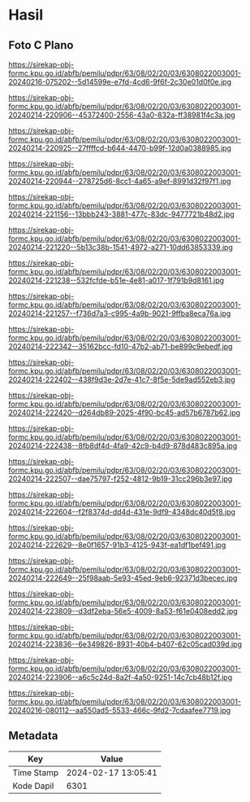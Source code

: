 # Hasil

## Foto C Plano

https://sirekap-obj-formc.kpu.go.id/abfb/pemilu/pdpr/63/08/02/20/03/6308022003001-20240216-075202--5d14599e-e7fd-4cd6-9f6f-2c30e01d0f0e.jpg

https://sirekap-obj-formc.kpu.go.id/abfb/pemilu/pdpr/63/08/02/20/03/6308022003001-20240214-220906--45372400-2556-43a0-832a-ff38981f4c3a.jpg

https://sirekap-obj-formc.kpu.go.id/abfb/pemilu/pdpr/63/08/02/20/03/6308022003001-20240214-220925--27ffffcd-b644-4470-b99f-12d0a0388985.jpg

https://sirekap-obj-formc.kpu.go.id/abfb/pemilu/pdpr/63/08/02/20/03/6308022003001-20240214-220944--278725d6-8cc1-4a65-a9ef-8991d32f97f1.jpg

https://sirekap-obj-formc.kpu.go.id/abfb/pemilu/pdpr/63/08/02/20/03/6308022003001-20240214-221156--13bbb243-3881-477c-83dc-9477721b48d2.jpg

https://sirekap-obj-formc.kpu.go.id/abfb/pemilu/pdpr/63/08/02/20/03/6308022003001-20240214-221220--5b13c38b-1541-4972-a271-10dd63853339.jpg

https://sirekap-obj-formc.kpu.go.id/abfb/pemilu/pdpr/63/08/02/20/03/6308022003001-20240214-221238--532fcfde-b51e-4e81-a017-1f791b9d8161.jpg

https://sirekap-obj-formc.kpu.go.id/abfb/pemilu/pdpr/63/08/02/20/03/6308022003001-20240214-221257--f736d7a3-c995-4a9b-9021-9ffba8eca76a.jpg

https://sirekap-obj-formc.kpu.go.id/abfb/pemilu/pdpr/63/08/02/20/03/6308022003001-20240214-222342--35162bcc-fd10-47b2-ab71-be899c9ebedf.jpg

https://sirekap-obj-formc.kpu.go.id/abfb/pemilu/pdpr/63/08/02/20/03/6308022003001-20240214-222402--438f9d3e-2d7e-41c7-8f5e-5de9ad552eb3.jpg

https://sirekap-obj-formc.kpu.go.id/abfb/pemilu/pdpr/63/08/02/20/03/6308022003001-20240214-222420--d264db89-2025-4f90-bc45-ad57b6787b62.jpg

https://sirekap-obj-formc.kpu.go.id/abfb/pemilu/pdpr/63/08/02/20/03/6308022003001-20240214-222438--8fb8df4d-4fa9-42c9-b4d9-878d483c895a.jpg

https://sirekap-obj-formc.kpu.go.id/abfb/pemilu/pdpr/63/08/02/20/03/6308022003001-20240214-222507--dae75797-f252-4812-9b19-31cc296b3e97.jpg

https://sirekap-obj-formc.kpu.go.id/abfb/pemilu/pdpr/63/08/02/20/03/6308022003001-20240214-222604--f2f8374d-dd4d-431e-9df9-4348dc40d5f8.jpg

https://sirekap-obj-formc.kpu.go.id/abfb/pemilu/pdpr/63/08/02/20/03/6308022003001-20240214-222629--8e0f1657-91b3-4125-943f-ea1df1bef491.jpg

https://sirekap-obj-formc.kpu.go.id/abfb/pemilu/pdpr/63/08/02/20/03/6308022003001-20240214-222649--25f98aab-5e93-45ed-9eb6-92371d3becec.jpg

https://sirekap-obj-formc.kpu.go.id/abfb/pemilu/pdpr/63/08/02/20/03/6308022003001-20240214-223809--d3df2eba-56e5-4009-8a53-f61e0408edd2.jpg

https://sirekap-obj-formc.kpu.go.id/abfb/pemilu/pdpr/63/08/02/20/03/6308022003001-20240214-223836--6e349826-8931-40b4-b407-62c05cad039d.jpg

https://sirekap-obj-formc.kpu.go.id/abfb/pemilu/pdpr/63/08/02/20/03/6308022003001-20240214-223906--a6c5c24d-8a2f-4a50-9251-14c7cb48b12f.jpg

https://sirekap-obj-formc.kpu.go.id/abfb/pemilu/pdpr/63/08/02/20/03/6308022003001-20240216-080112--aa550ad5-5533-466c-9fd2-7cdaafee7719.jpg


## Metadata

| Key        | Value               |
| ---------- | ------------------- |
| Time Stamp | 2024-02-17 13:05:41 |
| Kode Dapil | 6301                |



